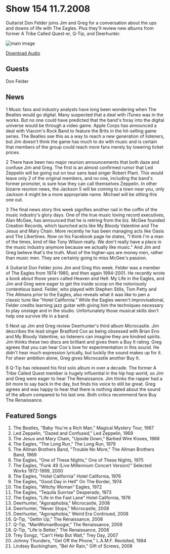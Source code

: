 # Show 154 11.7.2008
Guitarist Don Felder joins Jim and Greg for a conversation about the ups and downs of life with The Eagles. Plus they'll review new albums from former A Tribe Called Quest-er, Q-Tip, and Deerhunter.

![main image]()

[Download Audio](http://audio.soundopinions.org/streams/2008/11/so_20081107.m3u)

## Guests
Don Felder 

## News
1 Music fans and industry analysts have long been wondering when The Beatles would go digital. Many suspected that a deal with iTunes was in the works. But no one could have predicted that the band's foray into the digital universe would be through a video game. Apple Corps has announced a deal with Viacom's Rock Band to feature the Brits in the hit-selling game series. The Beatles see this as a way to reach a new generation of listeners, but Jim doesn't think the game has much to do with music and is certain that members of the group could reach more fans merely by lowering ticket prices.

2 There have been two major reunion announcements that both daze and confuse Jim and Greg. The first is an almost confirmed rumor that Led Zeppelin will be going out on tour sans lead singer Robert Plant. This would leave only 2 of the original members, and no one, including the band's former promoter, is sure how they can call themselves Zeppelin. In other bizarre reunion news, the Jackson 5 will be coming to a town near you, only Jackson 4 might be a more appropriate name. Michael will be sitting this one out.

3 The final news story this week signifies another nail in the coffin of the music industry's glory days. One of the true music loving record executives, Alan McGee, has announced that he is retiring from the biz. McGee founded Creation Records, which launched acts like My Bloody Valentine and The Jesus and Mary Chain. More recently he has been managing acts like Oasis and The Libertines. Now on his Facebook page he states, "I think I'm a man of the times, kind of like Tony Wilson really. We don't really have a place in the music industry anymore because we actually like music." And Jim and Greg believe that's the truth. Most of the higher-ups are money men, rather than music men. They are certainly going to miss McGee's passion.

4 Guitarist Don Felder joins Jim and Greg this week. Felder was a member of The Eagles from 1974-1980, and then again 1994-2001. He recently wrote a book about those years called Heaven and Hell: My Life in the Eagles, and Jim and Greg were eager to get the inside scoop on the notoriously contentious band. Felder, who played with Stephen Stills, Tom Petty and The Allmans prior to the Eagles, also reveals what it was like to pen a classic tune like "Hotel California." While the Eagles weren't improvisational, Felder credits learning jazz guitar with giving him the techniques necessary to play onstage and in the studio. Unfortunately those musical skills don't help one survive life in a band.

5 Next up Jim and Greg review Deerhunter's third album Microcastle. Jim describes the lead singer Bradford Cox as being obsessed with Brian Eno and My Bloody Valentine, so listeners can imagine they are kindred spirits. Jim thinks these two discs are brilliant and gives them a Buy It rating. Greg agrees that you can hear Cox's love for experimentation in this sound. He didn't hear much expression lyrically, but luckily the sound makes up for it. For sheer ambition alone, Greg gives Microcastle another Buy It.

6 Q-Tip has released his first solo album in over a decade. The former A Tribe Called Quest member is hugely influential in the hip hop world, so Jim and Greg were eager to hear The Renaissance. Jim thinks the rapper had a bit more to say back in the day, but finds his voice to still be great. Greg agrees and was happy to hear that there is nothing dated about the sound of the album compared to his last one. Both critics recommend fans Buy The Renaissance.

## Featured Songs
1. The Beatles, "Baby You're a Rich Man," Magical Mystery Tour, 1967
2. Led Zeppelin, "Dazed and Confused," Led Zeppelin, 1969
3. The Jesus and Mary Chain, "Upside Down," Barbed Wire Kisses, 1988
4. The Eagles, "The Long Run," The Long Run, 1979
5. The Allman Brothers Band, "Trouble No More," The Allman Brothers Band, 1969
6. The Eagles, "One of These Nights," One of These Nights, 1975
7. The Eagles, "Funk 49 (Live Millennium Concert Version)" Selected Works 1972-1999, 2000
8. The Eagles, "Hotel California" Hotel California, 1976
9. The Eagles, "Good Day in Hell" On The Border, 1974
10. The Eagles, "Witchy Woman" Eagles, 1972
11. The Eagles, "Tequila Sunrise" Desperado, 1973
12. The Eagles, "Life in the Fast Lane" Hotel California, 1976
13. Deerhunter, "Agoraphobia," Microcastle, 2008
14. Deerhunter, "Never Stops," Microcastle, 2008
15. Deerhunter, "Agoraphobia," Weird Era Continued, 2008
16. Q-Tip, "Gettin Up," The Renaissance, 2008
17. Q-Tip, "ManWomanBoogie," The Renaissance, 2008
18. Q-Tip, "Life is Better," The Renaissance, 2008
19. Trey Songz, "Can't Help But Wait," Trey Day, 2007
20. Johnny Thunders, "Get Off the Phone," L.A.M.F. Revisited, 1984
21. Lindsey Buckingham, "Bel Air Rain," Gift of Screws, 2008

